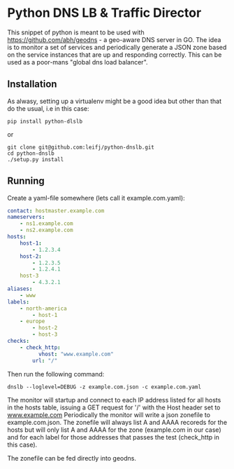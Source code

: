 Python DNS LB & Traffic Director
================================

This snippet of python is meant to be used with https://github.com/abh/geodns - a geo-aware
DNS server in GO. The idea is to monitor a set of services and periodically generate a JSON
zone based on the service instances that are up and responding correctly. This can be used
as a poor-mans "global dns load balancer".

Installation
------------

As alwasy, setting up a virtualenv might be a good idea but other than that do the usual, 
i.e in this case:

	pip install python-dlslb

or 

	git clone git@github.com:leifj/python-dnslb.git
	cd python-dnslb
	./setup.py install


Running
-------

Create a yaml-file somewhere (lets call it example.com.yaml):

```yaml
contact: hostmaster.example.com
nameservers:
    - ns1.example.com
    - ns2.example.com
hosts:
	host-1:
		- 1.2.3.4
	host-2:
		- 1.2.3.5
		- 1.2.4.1
	host-3
		- 4.3.2.1
aliases:
	- www
labels:
	- north-america
		- host-1
	- europe
		- host-2
		- host-3
checks:
	- check_http:
		  vhost: "www.example.com"
		url: "/"
```

Then run the following command:

	dnslb --loglevel=DEBUG -z example.com.json -c example.com.yaml

The monitor will startup and connect to each IP address listed for all hosts in the
hosts table, issuing a GET request for '/' with the Host header set to www.example.com
Periodically the monitor will write a json zonefile to example.com.json. The zonefile
will always list A and AAAA recoreds for the hosts but will only list A and AAAA for
the zone (example.com in our case) and for each label for those addresses that passes
the test (check_http in this case).

The zonefile can be fed directly into geodns.

